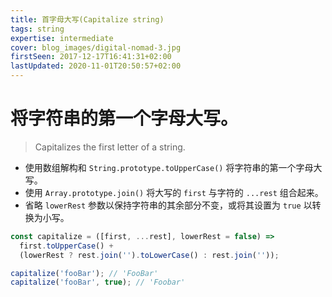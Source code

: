 ```yaml
---
title: 首字母大写(Capitalize string)
tags: string
expertise: intermediate
cover: blog_images/digital-nomad-3.jpg
firstSeen: 2017-12-17T16:41:31+02:00
lastUpdated: 2020-11-01T20:50:57+02:00
---
```


# 将字符串的第一个字母大写。
> Capitalizes the first letter of a string.

- 使用数组解构和 `String.prototype.toUpperCase()` 将字符串的第一个字母大写。
- 使用 `Array.prototype.join()` 将大写的 `first` 与字符的 `...rest` 组合起来。
- 省略 `lowerRest` 参数以保持字符串的其余部分不变，或将其设置为 `true` 以转换为小写。

```js
const capitalize = ([first, ...rest], lowerRest = false) =>
  first.toUpperCase() +
  (lowerRest ? rest.join('').toLowerCase() : rest.join(''));
```

```js
capitalize('fooBar'); // 'FooBar'
capitalize('fooBar', true); // 'Foobar'
```
